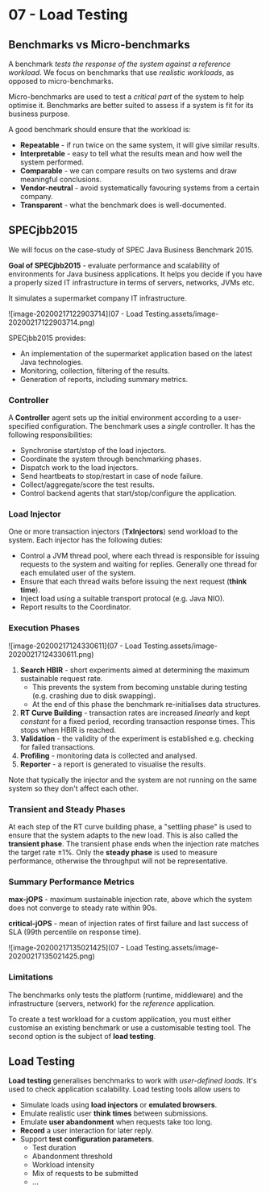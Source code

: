 # 07 - Load Testing

## Benchmarks vs Micro-benchmarks

A benchmark *tests the response of the system against a reference workload*. We focus on benchmarks that use *realistic workloads*, as opposed to micro-benchmarks. 

Micro-benchmarks are used to test a *critical part* of the system to help optimise it. Benchmarks are better suited to assess if a system is fit for its business purpose.

A good benchmark should ensure that the workload is:

- **Repeatable** - if run twice on the same system, it will give similar results.
- **Interpretable** - easy to tell what the results mean and how well the system performed.
- **Comparable** - we can compare results on two systems and draw meaningful conclusions.
- **Vendor-neutral** - avoid systematically favouring systems from a certain company.
- **Transparent** - what the benchmark does is well-documented.

## SPECjbb2015

We will focus on the case-study of SPEC Java Business Benchmark 2015. 

**Goal of SPECjbb2015** - evaluate performance and scalability of environments for Java business applications. It helps you decide if you have a properly sized IT infrastructure in terms of servers, networks, JVMs etc.

It simulates a supermarket company IT infrastructure.

![image-20200217122903714](07 - Load Testing.assets/image-20200217122903714.png)

SPECjbb2015 provides:

- An implementation of the supermarket application based on the latest Java technologies.
- Monitoring, collection, filtering of the results.
- Generation of reports, including summary metrics.

### Controller

A **Controller** agent sets up the initial environment according to a user-specified configuration. The benchmark uses a *single* controller. It has the following responsibilities:

- Synchronise start/stop of the load injectors.
- Coordinate the system through benchmarking phases.
- Dispatch work to the load injectors.
- Send heartbeats to stop/restart in case of node failure.
- Collect/aggregate/score the test results.
- Control backend agents that start/stop/configure the application.

### Load Injector

One or more transaction injectors (**TxInjectors**) send workload to the system. Each injector has the following duties:

- Control a JVM thread pool, where each thread is responsible for issuing requests to the system and waiting for replies. Generally one thread for each emulated user of the system.
- Ensure that each thread waits before issuing the next request (**think time**).
- Inject load using a suitable transport protocal (e.g. Java NIO).
- Report results to the Coordinator.

### Execution Phases

![image-20200217124330611](07 - Load Testing.assets/image-20200217124330611.png)

1. **Search HBIR** - short experiments aimed at determining the maximum sustainable request rate. 
   - This prevents the system from becoming unstable during testing (e.g. crashing due to disk swapping).
   - At the end of this phase the benchmark re-initialises data structures.
2. **RT Curve Building** - transaction rates are increased *linearly* and kept *constant* for a fixed period, recording transaction response times. This stops when HBIR is reached.
3. **Validation** - the validity of the experiment is established e.g. checking for failed transactions. 
4. **Profiling** - monitoring data is collected and analysed.
5. **Reporter** - a report is generated to visualise the results.

Note that typically the injector and the system are not running on the same system so they don't affect each other.

### Transient and Steady Phases

At each step of the RT curve building phase, a "settling phase" is used to ensure that the system adapts to the new load. This is also called the **transient phase**. The transient phase ends when the injection rate matches the target rate $\pm 1\%$. Only the **steady phase** is used to measure performance, otherwise the throughput will not be representative. 

### Summary Performance Metrics

**max-jOPS** - maximum sustainable injection rate, above which the system does not converge to steady rate within 90s.

**critical-jOPS** - mean of injection rates of first failure and last success of SLA (99th percentile on response time).

![image-20200217135021425](07 - Load Testing.assets/image-20200217135021425.png)

### Limitations

The benchmarks only tests the platform (runtime, middleware) and the infrastructure (servers, network) for the *reference* application.

To create a test workload for a custom application, you must either customise an existing benchmark or use a customisable testing tool. The second option is the subject of **load testing**.

## Load Testing

**Load testing** generalises benchmarks to work with *user-defined loads*. It's used to check application scalability. Load testing tools allow users to

- Simulate loads using **load injectors** or **emulated browsers**.
- Emulate realistic user **think times** between submissions.
- Emulate **user abandonment** when requests take too long.
- **Record** a user interaction for later reply.
- Support **test configuration parameters**.
  - Test duration
  - Abandonment threshold
  - Workload intensity
  - Mix of requests to be submitted
  - ...